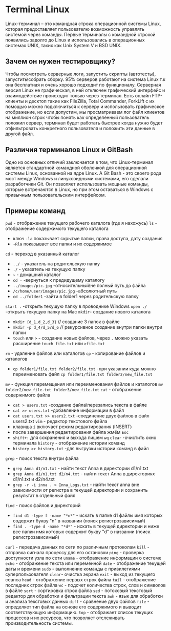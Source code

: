  # Terminal Linux
Linux-терминал – это командная строка операционной системы Linux, которая предоставляет пользователю возможность управлять системой через команды. Первые терминалы с командной строкой появились задолго до Linux и использовались в операционных системах UNIX, таких как Unix System V и BSD UNIX.
## Зачем он нужен тестировщику?
Чтобы посмотреть серверные логи, запустить скрипты (автотесты), запустить\собрать сборку. 95% серверов работают на система Linux т.к она бесплатная и очень хорошо подходит по функционалу. Серверная версия Linux не графическая, в ней отключен графический интерфейс и взаимодействие происходит только через терминал. Есть онлайн FTP-клиенты и десктоп такие как FileZilla, Total Commander, ForkLift с их помощью можно подключиться к серверу и использовать графическое отображение, но если допустим, мы просматриваем лог файл клиентов на миллион строк чтобы понять как определённый пользователь положил сервер, терминал будет работать быстрее когда нужно будет отфильтровать конкретного пользователя и положить эти данные в другой файл.
## Различия терминалов Linux и GitBash
Одно из основных отличий заключается в том, что Linux-терминал является стандартной командной оболочкой для операционной системы Linux, основанной на ядре Linux. А Git Bash - это своего рода мост между Windows и линуксоидными системами, его сделали разработчики Git. Он позволяет использовать мощные команды, которые встречаются в Linux, но при этом оставаться в Windows с привычным пользовательским интерфейсом.
## Примеры команд
`pwd` - отображение текущего рабочего каталога (где я нахожусь)
`ls` - отображение содержимого текущего каталога
+ ключ `-la` показывает скрытые папки, права доступа, дату создания
+ `-Rla` показывает все папки и их содержимое

`cd` - переход в указанный каталог
+ `../` - указатель на родительскую папку
+ `./` - указатель на текущую папку
+ `~` - домашний каталог
+ `cd -` -вернуться к предидущему каталогу
+  `../images/pic.jpg` -относительный\не полный путь до файла
+  `/c/home/user/images/pic.jpg` -абсолютный путь 
+ `cd ../folder1` -зайти в folder1 через родительскую папку

`start .` -открыть текущую папку в проводнике Windows
`open ./` -открыть текущую папку на Mac
`mkdir`- создание нового каталога 
+ `mkdir {d_1,d_2,d_3}` // создание 3 папок в файле
+ `mkdir -p d_4/d_5/d_6` // рекурсивное создание внутри папки внутри папки 
+ `touch` или `>` - создание новых файлов, через `.` можно указать расширение `touch file.txt` или `>file.txt`

`rm` - удаление файлов или каталогов
`cp` - копирование файлов и каталогов
+ `cp folder1/file.txt folder2/file.txt` -при указании куда можно переименовать файл `cp folder1/file.txt folder2/new_file.txt` 

`mv` - функция перемещения или переименования файлов и каталогов `mv folder2/new_file.txt folder3/new_file.txt`
`cat` - отображение содержимого файла
+ `cat > users.txt` -создание файла\перезапись текста в файле
+ `cat >> users.txt` -добавление информации в файл
+ `cat users.txt >> users2.txt` -соединение двух файлов в файл users2.txt
`vim` - редактор текстового файла
+ клавиша `i` включает режим редактирования (INSERT)
+ после завершения редактирования файла жмём `Esc`
+ `shift+:` для сохранения и выхода пишем `wq`
`clear` -очистить окно терминала 
`history` - отображение истории команд
+ `history >> history.txt` -для выгрузки истории команд в файл

`grep` - поиск текста внутри файла
+ `grep Anna d1/n1.txt` - найти текст Anna в директории d1/n1.txt
+ `grep Anna d1/n1.txt d2/n4.txt` - найти текст Anna в директориях d1/n1.txt и d2/n4.txt
+ `grep -r -i inna . > Inna_Logs.txt` - найти текст anna вне зависимости от регистра в текущей директории и сохранить результат в отдельный файл 

`find` - поиск файлов и директорий
+ `find d1 -type f -name "*n*"` - искать в папке d1 файлы имя которых содержит букву "n" в названии (поиск регистрозависимый)
+ `find . -type d -name "*d*"` - искать в текущей директории и ниже все папки имя которых содержит букву "d" в названии (поиск регистрозависимый)

`curl` - передача данных по сети по различным протоколам
`kill` - отправка сигнала процессу для его остановки
`ping` - проверка доступности узла по сети
`uname` - отображение информации о системе
`echo` - отображение текста или переменной
`date` - отображение текущей даты и времени
`sudo` - выполнение команды с привилегиями суперпользователя
`clear`- очистка экрана
`exit` - выход из текущего сеанса
`head` - отображение первых строк файла
`tail` - отображение последних строк файла
`wc` - подсчет количества строк, слов и символов в файле
`sort` - сортировка строк файла
`sed` - потоковый текстовый редактор для обработки и фильтрации текста
`awk` - язык для обработки и анализа текстовых данных
`diff` - сравнение двух файлов
`file` - определяет тип файла на основе его содержимого и выводит соответствующую информацию.
`top` - отображает список текущих процессов и их ресурсов, что позволяет отслеживать производительность системы.


